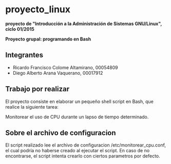 # proyecto_linux
**proyecto de "Introducción a la Administración de Sistemas GNU/Linux", ciclo 01/2015**

**Proyecto grupal: programando en Bash**

Integrantes
------------

- Ricardo Francisco Colome Altamirano, 00054809
- Diego Alberto Arana Vaquerano, 00017912


Trabajo por realizar
--------------------

El proyecto consiste en elaborar un pequeño shell script en Bash, que realice
la siguiente tarea:

Monitorear el uso de CPU durante un lapso de tiempo determinado.


Sobre el archivo de configuracion
-------------------------------------

El script realizado lee el archivo de configuracion /etc/monitorear_cpu.conf, el cual podría
no haberse creado al ejecutar el script. En caso de no encontrarse, el script intenta crearlo
con ciertos parametros por defecto.
